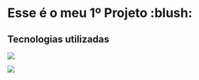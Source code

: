 <h1> Esse é o meu 1º Projeto :blush:</h1>
<h2> Tecnologias utilizadas </h2>
<p><img src="https://img.shields.io/badge/HTML5-E34F26?style=for-the-badge&logo=html5&logoColor=white"</p>
<p><img src="https://img.shields.io/badge/CSS3-1572B6?style=for-the-badge&logo=css3&logoColor=white</p>
<img src="https://github.com/CarlosH3nrique/Desafio-01/blob/main/img/(Positive)%20Congratulation%20You%20get%2040%20point%20for%20your%20ride.png?raw=true">
